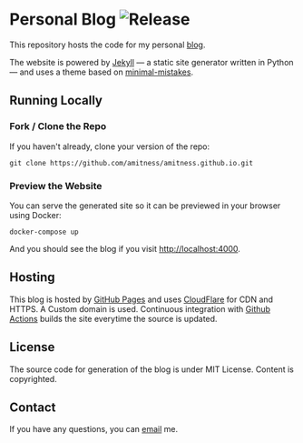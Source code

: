 # Personal Blog ![Release](https://github.com/amitness/amitness.github.io/workflows/Release/badge.svg?branch=master)

This repository hosts the code for my personal [blog](https://amitness.com).

The website is powered by [Jekyll](https://jekyllrb.com) — a static site generator written in Python — and uses a theme based on [minimal-mistakes](https://mmistakes.github.io/minimal-mistakes).


## Running Locally

### Fork / Clone the Repo

If you haven't already, clone your version of the repo:

```shell
git clone https://github.com/amitness/amitness.github.io.git
```

### Preview the Website
You can serve the generated site so it can be previewed in your browser using Docker:
```
docker-compose up
```

And you should see the blog if you visit [http://localhost:4000](http://localhost:4000).

## Hosting

This blog is hosted by [GitHub Pages](https://pages.github.com/) and uses [CloudFlare](https://www.cloudflare.com) for CDN and HTTPS. A Custom domain is used. Continuous integration with [Github Actions](https://github.com/amitness/amitness.github.io/actions) builds the site everytime the source is updated.

## License
The source code for generation of the blog is under MIT License. Content is copyrighted.

## Contact

If you have any questions, you can [email](mailto:meamitkc@gmail.com) me.
